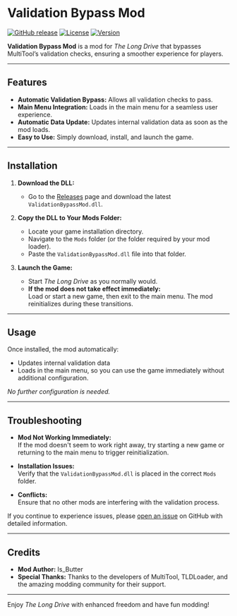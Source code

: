 # Validation Bypass Mod

[![GitHub release](https://img.shields.io/github/release/Is-Butter/M-ultiTool-Bypass.svg)](https://github.com/Is-Butter/M-ultiTool-Bypass/releases)
[![License](https://img.shields.io/github/license/Is-Butter/M-ultiTool-Bypass.svg)](LICENSE)
[![Version](https://img.shields.io/badge/version-1.0-blue.svg)](https://github.com/Is-Butter/M-ultiTool-Bypass/releases)

**Validation Bypass Mod** is a mod for *The Long Drive* that bypasses MultiTool’s validation checks, ensuring a smoother experience for players. 

---

## Features

- **Automatic Validation Bypass:** Allows all validation checks to pass.
- **Main Menu Integration:** Loads in the main menu for a seamless user experience.
- **Automatic Data Update:** Updates internal validation data as soon as the mod loads.
- **Easy to Use:** Simply download, install, and launch the game.

---

## Installation

1. **Download the DLL:**
   - Go to the [Releases](https://github.com/Is-Butter/M-ultiTool-Bypass/releases) page and download the latest `ValidationBypassMod.dll`.

2. **Copy the DLL to Your Mods Folder:**
   - Locate your game installation directory.
   - Navigate to the `Mods` folder (or the folder required by your mod loader).
   - Paste the `ValidationBypassMod.dll` file into that folder.

3. **Launch the Game:**
   - Start *The Long Drive* as you normally would.
   - **If the mod does not take effect immediately:**  
     Load or start a new game, then exit to the main menu. The mod reinitializes during these transitions.

---

## Usage

Once installed, the mod automatically:
- Updates internal validation data
- Loads in the main menu, so you can use the game immediately without additional configuration.

_No further configuration is needed._

---

## Troubleshooting

- **Mod Not Working Immediately:**  
  If the mod doesn't seem to work right away, try starting a new game or returning to the main menu to trigger reinitialization.
  
- **Installation Issues:**  
  Verify that the `ValidationBypassMod.dll` is placed in the correct `Mods` folder.
  
- **Conflicts:**  
  Ensure that no other mods are interfering with the validation process.

If you continue to experience issues, please [open an issue](https://github.com/Is-Butter/M-ultiTool-Bypass/issues) on GitHub with detailed information.

---

## Credits

- **Mod Author:** Is_Butter
- **Special Thanks:** Thanks to the developers of MultiTool, TLDLoader, and the amazing modding community for their support.

---

Enjoy *The Long Drive* with enhanced freedom and have fun modding!

